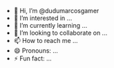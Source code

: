 - 👋 Hi, I’m @dudumarcosgamer
- 👀 I’m interested in ...
- 🌱 I’m currently learning ...
- 💞️ I’m looking to collaborate on ...
- 📫 How to reach me ...
- 😄 Pronouns: ...
- ⚡ Fun fact: ...

<!---
dudumarcosgamer/dudumarcosgamer is a ✨ special ✨ repository because its `README.md` (this file) appears on your GitHub profile.
You can click the Preview link to take a look at your changes.
--->
